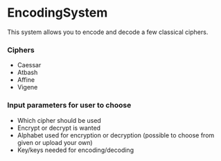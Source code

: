 # EncodingSystem
This system allows you to encode and decode a few classical ciphers.

### Ciphers
* Caessar
* Atbash
* Affine
* Vigene

### Input parameters for user to choose
* Which cipher should be used
* Encrypt or decrypt is wanted
* Alphabet used for encryption or decryption (possible to choose from given or upload your own)
* Key/keys needed for encoding/decoding
